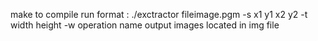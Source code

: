 make to compile
run format : ./exctractor fileimage.pgm -s x1 y1 x2 y2 -t width height -w operation name
output images located in img file
